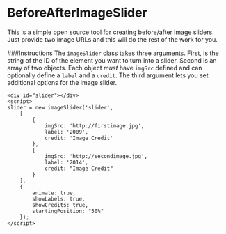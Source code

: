 BeforeAfterImageSlider
======================

This is a simple open source tool for creating before/after image sliders. Just provide two image URLs and this will do the rest of the work for you. 

###Instructions
The `imageSlider` class takes three arguments. First, is the string of the ID of the element you want to turn into a slider. Second is an array of two objects. Each object *must* have `imgSrc` defined and can optionally define a `label` and a `credit`. The third argument lets you set additional options for the image slider.

    <div id="slider"></div>
    <script>
    slider = new imageSlider('slider', 
        [
            {
                imgSrc: 'http://firstimage.jpg',
                label: '2009',
                credit: 'Image Credit'
            },
            {
                imgSrc: 'http://secondimage.jpg',
                label: '2014',
                credit: "Image Credit"
            }
        ], 
        {
            animate: true,
            showLabels: true,
            showCredits: true,
            startingPosition: "50%"
        });
    </script>

